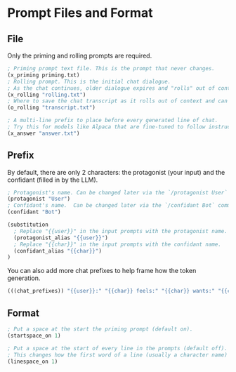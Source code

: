 # Prompt Files and Format

## File
Only the priming and rolling prompts are required.
```lisp
; Priming prompt text file. This is the prompt that never changes.
(x_priming priming.txt)
; Rolling prompt. This is the initial chat dialogue.
; As the chat continues, older dialogue expires and "rolls" out of context.
(x_rolling "rolling.txt")
; Where to save the chat transcript as it rolls out of context and can no longer be edited.
(o_rolling "transcript.txt")

; A multi-line prefix to place before every generated line of chat.
; Try this for models like Alpaca that are fine-tuned to follow instructions.
(x_answer "answer.txt")
```

## Prefix
By default, there are only 2 characters: the protagonist (your input) and the confidant (filled in by the LLM).
```lisp
; Protagonist's name. Can be changed later via the `/protagonist User` command.
(protagonist "User")
; Confidant's name.  Can be changed later via the `/confidant Bot` command.
(confidant "Bot")

(substitution
  ; Replace "{{user}}" in the input prompts with the protagonist name.
  (protagonist_alias "{{user}}")
  ; Replace "{{char}}" in the input prompts with the confidant name.
  (confidant_alias "{{char}}")
)
```

You can also add more chat prefixes to help frame how the token generation.
```lisp
(((chat_prefixes)) "{{user}}:" "{{char}} feels:" "{{char}} wants:" "{{char}} plans:" "{{char}}:")
```

## Format
```lisp
; Put a space at the start the priming prompt (default on).
(startspace_on 1)

; Put a space at the start of every line in the prompts (default off).
; This changes how the first word of a line (usually a character name) is tokenized.
(linespace_on 1)
```

